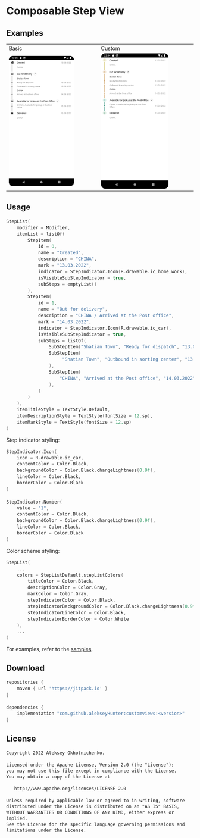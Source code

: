 # Composable Step View

## Examples

<table>
 <tr>
  <td>Basic</td><td>Custom</td>
 </tr>
 <tr>
  <td><img src="docs/steplist/Basic.png" width="75%"></td><td><img src="docs/steplist/Custom.png" width="75%"></td>
 </tr>
</table>

## Usage

``` kotlin
StepList(
    modifier = Modifier,
    itemList = listOf(
        StepItem(
            id = 0,
            name = "Created",
            description = "CHINA",
            mark = "13.03.2022",
            indicator = StepIndicator.Icon(R.drawable.ic_home_work),
            isVisibleSubStepIndicator = true,
            subSteps = emptyList()
        ), 
        StepItem(
            id = 1,
            name = "Out for delivery",
            description = "CHINA / Arrived at the Post office",
            mark = "14.03.2022",
            indicator = StepIndicator.Icon(R.drawable.ic_car),
            isVisibleSubStepIndicator = true,
            subSteps = listOf(
                SubStepItem("Shatian Town", "Ready for dispatch", "13.03.2022"),
                SubStepItem(
                     "Shatian Town", "Outbound in sorting center", "13.03.2022"
                ),
                SubStepItem(
                    "CHINA", "Arrived at the Post office", "14.03.2022"
                ),
            )
        )
    ),
    itemTitleStyle = TextStyle.Default,
    itemDescriptionStyle = TextStyle(fontSize = 12.sp),
    itemMarkStyle = TextStyle(fontSize = 12.sp)
)
```

Step indicator styling:

``` kotlin
StepIndicator.Icon(
    icon = R.drawable.ic_car, 
    contentColor = Color.Black,
    backgroundColor = Color.Black.changeLightness(0.9f),
    lineColor = Color.Black,
    borderColor = Color.Black
)

StepIndicator.Number(
    value = "1", 
    contentColor = Color.Black,
    backgroundColor = Color.Black.changeLightness(0.9f),
    lineColor = Color.Black,
    borderColor = Color.Black
)
```

Color scheme styling:

``` kotlin
StepList(
    ...
    colors = StepListDefault.stepListColors(
        titleColor = Color.Black,
        descriptionColor = Color.Gray,
        markColor = Color.Gray,
        stepIndicatorColor = Color.Black,
        stepIndicatorBackgroundColor = Color.Black.changeLightness(0.9f),
        stepIndicatorLineColor = Color.Black,
        stepIndicatorBorderColor = Color.White
    ),
    ...
)
```

For examples, refer to the [samples](https://github.com/alekseyHunter/customviews/blob/dev_0/app/src/main/java/com/customviews/sample/MainActivity.kt).

## Download

```groovy
repositories {
    maven { url 'https://jitpack.io' }
}

dependencies {
    implementation "com.github.alekseyHunter:customviews:<version>"
}
```

## License

    Copyright 2022 Aleksey Okhotnichenko.

    Licensed under the Apache License, Version 2.0 (the "License");
    you may not use this file except in compliance with the License.
    You may obtain a copy of the License at

       http://www.apache.org/licenses/LICENSE-2.0

    Unless required by applicable law or agreed to in writing, software
    distributed under the License is distributed on an "AS IS" BASIS,
    WITHOUT WARRANTIES OR CONDITIONS OF ANY KIND, either express or implied.
    See the License for the specific language governing permissions and
    limitations under the License.